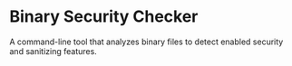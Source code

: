 # Binary Security Checker

A command-line tool that analyzes binary files to detect enabled security and sanitizing features.
